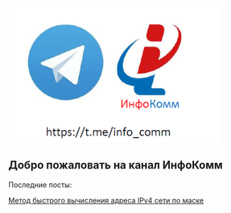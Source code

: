 [![Telegramm канал](/logo/info_logo.png)](https://t.me/info_comm)
## Добро пожаловать на канал ИнфоКомм

Последние посты:

[Метод быстрого вычисления адреса IPv4 сети по маске](https://alex944591.github.io/info_comm/posts/subnetting.html)
